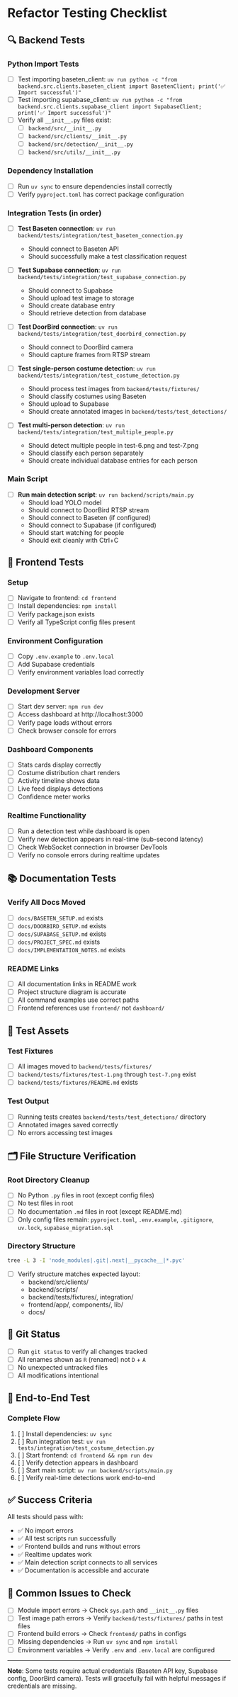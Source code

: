 # Refactor Testing Checklist

## 🔍 Backend Tests

### Python Import Tests
- [ ] Test importing baseten_client: `uv run python -c "from backend.src.clients.baseten_client import BasetenClient; print('✅ Import successful')"`
- [ ] Test importing supabase_client: `uv run python -c "from backend.src.clients.supabase_client import SupabaseClient; print('✅ Import successful')"`
- [ ] Verify all `__init__.py` files exist:
  - [ ] `backend/src/__init__.py`
  - [ ] `backend/src/clients/__init__.py`
  - [ ] `backend/src/detection/__init__.py`
  - [ ] `backend/src/utils/__init__.py`

### Dependency Installation
- [ ] Run `uv sync` to ensure dependencies install correctly
- [ ] Verify `pyproject.toml` has correct package configuration

### Integration Tests (in order)
- [ ] **Test Baseten connection**: `uv run backend/tests/integration/test_baseten_connection.py`
  - Should connect to Baseten API
  - Should successfully make a test classification request

- [ ] **Test Supabase connection**: `uv run backend/tests/integration/test_supabase_connection.py`
  - Should connect to Supabase
  - Should upload test image to storage
  - Should create database entry
  - Should retrieve detection from database

- [ ] **Test DoorBird connection**: `uv run backend/tests/integration/test_doorbird_connection.py`
  - Should connect to DoorBird camera
  - Should capture frames from RTSP stream

- [ ] **Test single-person costume detection**: `uv run backend/tests/integration/test_costume_detection.py`
  - Should process test images from `backend/tests/fixtures/`
  - Should classify costumes using Baseten
  - Should upload to Supabase
  - Should create annotated images in `backend/tests/test_detections/`

- [ ] **Test multi-person detection**: `uv run backend/tests/integration/test_multiple_people.py`
  - Should detect multiple people in test-6.png and test-7.png
  - Should classify each person separately
  - Should create individual database entries for each person

### Main Script
- [ ] **Run main detection script**: `uv run backend/scripts/main.py`
  - Should load YOLO model
  - Should connect to DoorBird RTSP stream
  - Should connect to Baseten (if configured)
  - Should connect to Supabase (if configured)
  - Should start watching for people
  - Should exit cleanly with Ctrl+C

## 🎨 Frontend Tests

### Setup
- [ ] Navigate to frontend: `cd frontend`
- [ ] Install dependencies: `npm install`
- [ ] Verify package.json exists
- [ ] Verify all TypeScript config files present

### Environment Configuration
- [ ] Copy `.env.example` to `.env.local`
- [ ] Add Supabase credentials
- [ ] Verify environment variables load correctly

### Development Server
- [ ] Start dev server: `npm run dev`
- [ ] Access dashboard at http://localhost:3000
- [ ] Verify page loads without errors
- [ ] Check browser console for errors

### Dashboard Components
- [ ] Stats cards display correctly
- [ ] Costume distribution chart renders
- [ ] Activity timeline shows data
- [ ] Live feed displays detections
- [ ] Confidence meter works

### Realtime Functionality
- [ ] Run a detection test while dashboard is open
- [ ] Verify new detection appears in real-time (sub-second latency)
- [ ] Check WebSocket connection in browser DevTools
- [ ] Verify no console errors during realtime updates

## 📚 Documentation Tests

### Verify All Docs Moved
- [ ] `docs/BASETEN_SETUP.md` exists
- [ ] `docs/DOORBIRD_SETUP.md` exists
- [ ] `docs/SUPABASE_SETUP.md` exists
- [ ] `docs/PROJECT_SPEC.md` exists
- [ ] `docs/IMPLEMENTATION_NOTES.md` exists

### README Links
- [ ] All documentation links in README work
- [ ] Project structure diagram is accurate
- [ ] All command examples use correct paths
- [ ] Frontend references use `frontend/` not `dashboard/`

## 🧪 Test Assets

### Test Fixtures
- [ ] All images moved to `backend/tests/fixtures/`
- [ ] `backend/tests/fixtures/test-1.png` through `test-7.png` exist
- [ ] `backend/tests/fixtures/README.md` exists

### Test Output
- [ ] Running tests creates `backend/tests/test_detections/` directory
- [ ] Annotated images saved correctly
- [ ] No errors accessing test images

## 🗂️ File Structure Verification

### Root Directory Cleanup
- [ ] No Python `.py` files in root (except config files)
- [ ] No test files in root
- [ ] No documentation `.md` files in root (except README.md)
- [ ] Only config files remain: `pyproject.toml`, `.env.example`, `.gitignore`, `uv.lock`, `supabase_migration.sql`

### Directory Structure
```bash
tree -L 3 -I 'node_modules|.git|.next|__pycache__|*.pyc'
```
- [ ] Verify structure matches expected layout:
  - backend/src/clients/
  - backend/scripts/
  - backend/tests/fixtures/, integration/
  - frontend/app/, components/, lib/
  - docs/

## 🔧 Git Status

- [ ] Run `git status` to verify all changes tracked
- [ ] All renames shown as `R` (renamed) not `D` + `A`
- [ ] No unexpected untracked files
- [ ] All modifications intentional

## 🚀 End-to-End Test

### Complete Flow
1. [ ] Install dependencies: `uv sync`
2. [ ] Run integration test: `uv run tests/integration/test_costume_detection.py`
3. [ ] Start frontend: `cd frontend && npm run dev`
4. [ ] Verify detection appears in dashboard
5. [ ] Start main script: `uv run backend/scripts/main.py`
6. [ ] Verify real-time detections work end-to-end

## ✅ Success Criteria

All tests should pass with:
- ✅ No import errors
- ✅ All test scripts run successfully
- ✅ Frontend builds and runs without errors
- ✅ Realtime updates work
- ✅ Main detection script connects to all services
- ✅ Documentation is accessible and accurate

## 🐛 Common Issues to Check

- [ ] Module import errors → Check `sys.path` and `__init__.py` files
- [ ] Test image path errors → Verify `backend/tests/fixtures/` paths in test files
- [ ] Frontend build errors → Check `frontend/` paths in configs
- [ ] Missing dependencies → Run `uv sync` and `npm install`
- [ ] Environment variables → Verify `.env` and `.env.local` are configured

---

**Note**: Some tests require actual credentials (Baseten API key, Supabase config, DoorBird camera). Tests will gracefully fail with helpful messages if credentials are missing.
